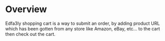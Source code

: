 # Overview

Edfa3ly shopping cart is a way to submit an order, by adding product URL which has been gotten from any store like Amazon, eBay, etc… to the cart then check out the cart.
